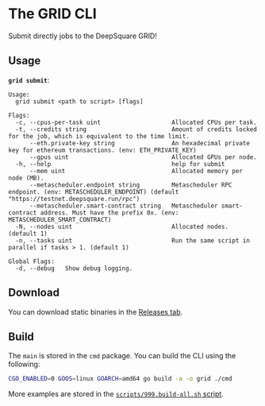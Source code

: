# The GRID CLI

Submit directly jobs to the DeepSquare GRID!

## Usage

**`grid submit`**:

```shell
Usage:
  grid submit <path to script> [flags]

Flags:
  -c, --cpus-per-task uint                    Allocated CPUs per task.
  -t, --credits string                        Amount of credits locked for the job, which is equivalent to the time limit.
      --eth.private-key string                An hexadecimal private key for ethereum transactions. (env: ETH_PRIVATE_KEY)
      --gpus uint                             Allocated GPUs per node.
  -h, --help                                  help for submit
      --mem uint                              Allocated memory per node (MB).
      --metascheduler.endpoint string         Metascheduler RPC endpoint. (env: METASCHEDULER_ENDPOINT) (default "https://testnet.deepsquare.run/rpc")
      --metascheduler.smart-contract string   Metascheduler smart-contract address. Must have the prefix 0x. (env: METASCHEDULER_SMART_CONTRACT)
  -N, --nodes uint                            Allocated nodes. (default 1)
  -n, --tasks uint                            Run the same script in parallel if tasks > 1. (default 1)

Global Flags:
  -d, --debug   Show debug logging.
```

## Download

You can download static binaries in the [Releases tab](https://github.com/deepsquare-io/the-grid/releases?q=cli&expanded=true).

## Build

The `main` is stored in the `cmd` package. You can build the CLI using the following:

```sh
CGO_ENABLED=0 GOOS=linux GOARCH=amd64 go build -a -o grid ./cmd
```

More examples are stored in the [`scripts/999.build-all.sh` script](scripts/999.build-all.sh).
